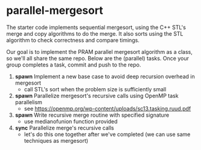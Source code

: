 # parallel-mergesort

The starter code implements sequential mergesort, using the C++ STL's merge and copy algorithms to do the merge.
It also sorts using the STL algorithm to check correctness and compare timings.

Our goal is to implement the PRAM parallel mergesort algorithm as a class, so we'll all share the same repo.
Below are the (parallel) tasks.  Once your group completes a task, commit and push to the repo.
  
1. **spawn** Implement a new base case to avoid deep recursion overhead in mergesort 
    * call STL's sort when the problem size is sufficiently small
2. **spawn** Parallelize mergesort's recursive calls using OpenMP task parallelism
    * see https://openmp.org/wp-content/uploads/sc13.tasking.ruud.pdf 
3. **spawn** Write recursive merge routine with specified signature
    * use medianofunion function provided
4. **sync** Parallelize merge's recursive calls
    * let's do this one together after we've completed (we can use same techniques as mergesort)
